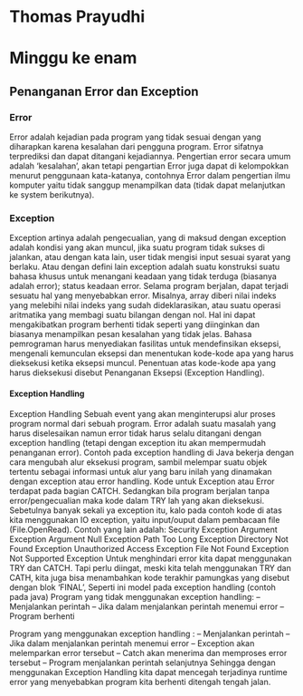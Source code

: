 # Thomas Prayudhi
# Minggu ke enam

## 	Penanganan Error dan Exception

### Error
Error adalah kejadian pada program yang tidak sesuai dengan yang diharapkan karena kesalahan dari pengguna program. Error sifatnya terprediksi dan dapat ditangani kejadiannya. Pengertian error secara umum adalah ‘kesalahan’, akan tetapi pengartian Error juga dapat di kelompokkan menurut penggunaan kata-katanya, contohnya Error dalam pengertian ilmu komputer yaitu tidak sanggup menampilkan data (tidak dapat melanjutkan ke system berikutnya).

### Exception
Exception artinya adalah pengecualian, yang di maksud dengan exception adalah kondisi yang akan muncul, jika suatu program tidak sukses di jalankan, atau dengan kata lain, user tidak mengisi input sesuai syarat yang berlaku. Atau dengan defini lain exception adalah suatu konstruksi suatu bahasa khusus untuk menangani keadaan yang tidak terduga (biasanya adalah error); status keadaan error.
Selama program berjalan, dapat terjadi sesuatu hal yang menyebabkan error. Misalnya, array diberi nilai indeks yang melebihi nilai indeks yang sudah dideklarasikan, atau suatu operasi aritmatika yang membagi suatu bilangan dengan nol. Hal ini dapat mengakibatkan program berhenti tidak seperti yang diinginkan dan biasanya menampilkan pesan kesalahan yang tidak jelas.
Bahasa pemrograman harus menyediakan fasilitas untuk mendefinsikan eksepsi, mengenali kemunculan eksepsi dan menentukan kode-kode apa yang harus dieksekusi ketika eksepsi muncul.
Penentuan atas kode-kode apa yang harus dieksekusi disebut Penanganan Eksepsi (Exception Handling).

#### Exception Handling
Exception Handling Sebuah event yang akan menginterupsi alur proses program normal dari sebuah program. Error adalah suatu masalah yang harus diselesaikan namun error tidak harus selalu ditangani dengan exception handling (tetapi dengan exception itu akan mempermudah penanganan error).
Contoh pada exception handling di Java bekerja dengan cara mengubah alur eksekusi program, sambil melempar suatu objek tertentu sebagai informasi untuk alur yang baru
inilah yang dinamakan dengan exception atau error handling. Kode untuk Exception atau Error terdapat pada bagian CATCH. Sedangkan bila program berjalan tanpa error/pengecualian maka kode dalam TRY lah yang akan dieksekusi.
Sebetulnya banyak sekali ya exception itu, kalo pada contoh kode di atas kita menggunakan IO exception, yaitu input/ouput dalam pembacaan file (File.OpenRead). Contoh yang lain adalah:
Security Exception
Argument Exception
Argument Null Exception
Path Too Long Exception
Directory Not Found Exception
Unauthorized Access Exception
File Not Found Exception
Not Supported Exception
Untuk menghindari error kita dapat menggunakan TRY dan CATCH. Tapi perlu diingat, meski kita telah menggunakan TRY dan CATH, kita juga bisa menambahkan kode terakhir pamungkas yang disebut dengan blok ‘FINAL’,
Seperti ini model pada exception handling (contoh pada java)
Program yang tidak menggunakan exception handling:
–          Menjalankan perintah
–          Jika dalam menjalankan perintah menemui error
–          Program berhenti

Program yang menggunakan exception handling :
–          Menjalankan perintah
–          Jika dalam menjalankan perintah menemui error
–          Exception akan melemparkan error tersebut
–          Catch akan menerima dan memproses error tersebut
–          Program menjalankan perintah selanjutnya
Sehingga dengan menggunakan Exception Handling kita dapat mencegah terjadinya runtime error yang menyebabkan program kita berhenti ditengah tengah jalan.